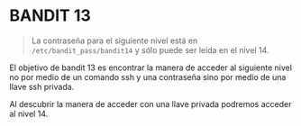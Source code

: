 # BANDIT 13

> La contraseña para el siguiente nivel está en `/etc/bandit_pass/bandit14` y sólo puede ser leída en el nivel 14.

El objetivo de bandit 13 es encontrar la manera de acceder al siguiente nivel no por medio de un comando ssh y una contraseña sino por medio de una llave ssh privada.

Al descubrir la manera de acceder con una llave privada podremos acceder al nivel 14.
